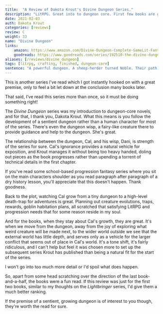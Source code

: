```yaml
---
title:  "A Review of Dakota Krout's Divine Dungeon Series."
description: "LitRPG. Great into to dungeon core. First few books are great. The ending is a bit lacking."
date: 2021-02-03
auth: Dakota Krout
categories: [reviews]
review: C
weight: 33
name: "Divine Dungeon"
links:
    amazon: https://www.amazon.com/Divine-Dungeon-Complete-GameLit-Fantasy-ebook/dp/B084RD9N97
    goodreads: https://www.goodreads.com/series/192510-the-divine-dungeon
aliases: [/reviews/divine_dungeon]
tags: [litrpg, crafting, finished, dungeon-core]
sentence: "A powerful dungeon. A sheep-herder turned Noble. Their path to ascendance through cultivation."
---
```


This is another series I've read which I got instantly hooked on with a great premise, only to feel a bit let down at the conclusion many books later.

That said, I've read this series more than once, so it must be doing something right!

The *Divine Dungeon* series was my introduction to dungeon-core novels, and for that, I thank you, Dakota Krout. What this means is you follow the development of a sentient dungeon rather than a human character for most of the series. There's even the dungeon wisp, a fairy-like creature there to provide guidance and help to the dungeon. She's great.

The relationship between the dungeon, Cal, and his wisp, Dani, is strength of the series for sure. Cal's ignorance provides a natural vehicle for exposition, and Krout manages it without being too heavy handed, doling out pieces as the book progresses rather than upending a torrent of technical details in the first chapter.

If you've read some school-based progression fantasy series where you sit on the main characters shoulder as you read paragraph after paragraph of a dry history lesson, you'll appreciate that this doesn't happen. Thank goodness.

Back to the plot, watching Cal grow from a tiny dungeon to a high-level death-trap for adventures is great. Planning out creature evolutions, traps, rewards, goblin habitation plans, all scratched that satisfying LitRPG and progression needs that for some reason reside in my soul. 

And for the books, when they stay about Cal's growth, they are great. It's when we move from the dungeon, away from the joy of exploring what weird creature will be made next, to the wider world outside we see that the external world has little depth, and serves only as a vehicle for the larger conflict that seems out of place in Cal's world. It's a tone shift, it's fairly ridiculous, and I can't help but feel it was chosen more to set up the subsequent series Krout has published than being a natural fit for the start of the series.

I won't go into too much more detail or I'd spoil what does happen.

So, apart from some head scratching over the direction of the last book-and-a-half, the books were a fun read. If this review was just for the first two books, similar to my thoughts on the *Lightbringer* series, I'd give them a much better ranking. 

If the premise of a sentient, growing dungeon is of interest to you though, they're worth the read for sure.